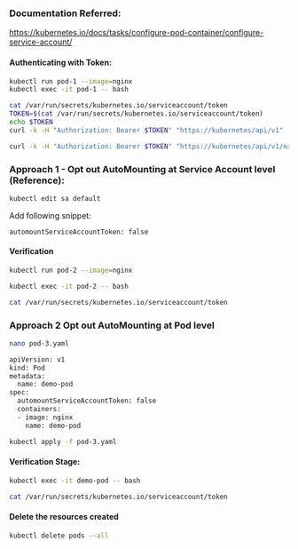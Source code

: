 ### Documentation Referred:

https://kubernetes.io/docs/tasks/configure-pod-container/configure-service-account/

#### Authenticating with Token:
```sh
kubectl run pod-1 --image=nginx
kubectl exec -it pod-1 -- bash
```
```sh
cat /var/run/secrets/kubernetes.io/serviceaccount/token
TOKEN=$(cat /var/run/secrets/kubernetes.io/serviceaccount/token)
echo $TOKEN
curl -k -H "Authorization: Bearer $TOKEN" "https://kubernetes/api/v1"

curl -k -H "Authorization: Bearer $TOKEN" "https://kubernetes/api/v1/namespaces"
```

### Approach 1 - Opt out AutoMounting at Service Account level (Reference):
```sh
kubectl edit sa default
```
Add following snippet:

`automountServiceAccountToken: false`


#### Verification
```sh
kubectl run pod-2 --image=nginx

kubectl exec -it pod-2 -- bash

cat /var/run/secrets/kubernetes.io/serviceaccount/token
```

### Approach 2 Opt out AutoMounting at Pod level

```sh
nano pod-3.yaml
```
```sh
apiVersion: v1
kind: Pod
metadata:
  name: demo-pod
spec:
  automountServiceAccountToken: false
  containers:
  - image: nginx
    name: demo-pod
```
```sh
kubectl apply -f pod-3.yaml
```

#### Verification Stage:

```sh
kubectl exec -it demo-pod -- bash

cat /var/run/secrets/kubernetes.io/serviceaccount/token
```
#### Delete the resources created
```sh
kubectl delete pods --all
```